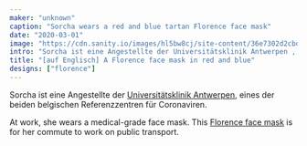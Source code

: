 ```yaml
---
maker: "unknown"
caption: "Sorcha wears a red and blue tartan Florence face mask"
date: "2020-03-01"
image: "https://cdn.sanity.io/images/hl5bw8cj/site-content/36e7302d2cbddb4d0d739d8c25e7b0c388c1fee9-2000x1500.jpg"
intro: "Sorcha ist eine Angestellte der Universitätsklinik Antwerpen , eines der beiden belgischen Referenzzentren für Coronaviren."
title: "[auf Englisch] A Florence face mask in red and blue"
designs: ["florence"]
---
```



Sorcha ist eine Angestellte der [Universitätsklinik Antwerpen](https://www.uza.be/), eines der beiden belgischen Referenzzentren für Coronaviren.

At work, she wears a medical-grade face mask. This [Florence face mask](/designs/florence/) is for her commute to work on public transport.



